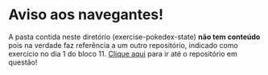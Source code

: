 # Aviso aos navegantes!

A pasta contida neste diretório (exercise-pokedex-state) **não tem conteúdo** pois na verdade faz referência a um outro repositório, indicado como exercício no dia 1 do bloco 11. [Clique aqui](https://github.com/leobmend/exercise-pokedex-state) para ir até o repositório em questão!